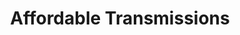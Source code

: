 ---
title: "Affordable Transmissions"
url: /west-valley/affordable-transmissions/
shop: Autowerkstatt
---